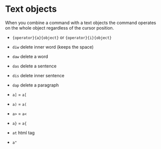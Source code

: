 # Text objects

When you combine a command with a text objects the command operates on the whole object regardless of the cursor position.

* `{operator}{a}{object}` or `{operator}{i}{object}`
* `diw` delete inner word (keeps the space)
* `daw` delete a word
* `das` delete a sentence
* `dis` delete inner sentence
* `dap` delete a paragraph

* `a]` = `a[` 
* `a)` = `a(`
* `a>` = `a<`
* `a}` = `a{`
* `at` html tag
* `a"`
